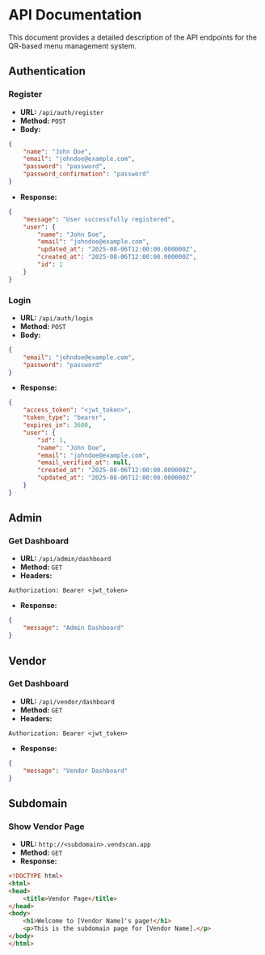 # API Documentation

This document provides a detailed description of the API endpoints for the QR-based menu management system.

## Authentication

### Register

*   **URL:** `/api/auth/register`
*   **Method:** `POST`
*   **Body:**

```json
{
    "name": "John Doe",
    "email": "johndoe@example.com",
    "password": "password",
    "password_confirmation": "password"
}
```

*   **Response:**

```json
{
    "message": "User successfully registered",
    "user": {
        "name": "John Doe",
        "email": "johndoe@example.com",
        "updated_at": "2025-08-06T12:00:00.000000Z",
        "created_at": "2025-08-06T12:00:00.000000Z",
        "id": 1
    }
}
```

### Login

*   **URL:** `/api/auth/login`
*   **Method:** `POST`
*   **Body:**

```json
{
    "email": "johndoe@example.com",
    "password": "password"
}
```

*   **Response:**

```json
{
    "access_token": "<jwt_token>",
    "token_type": "bearer",
    "expires_in": 3600,
    "user": {
        "id": 1,
        "name": "John Doe",
        "email": "johndoe@example.com",
        "email_verified_at": null,
        "created_at": "2025-08-06T12:00:00.000000Z",
        "updated_at": "2025-08-06T12:00:00.000000Z"
    }
}
```

## Admin

### Get Dashboard

*   **URL:** `/api/admin/dashboard`
*   **Method:** `GET`
*   **Headers:**

```
Authorization: Bearer <jwt_token>
```

*   **Response:**

```json
{
    "message": "Admin Dashboard"
}
```

## Vendor

### Get Dashboard

*   **URL:** `/api/vendor/dashboard`
*   **Method:** `GET`
*   **Headers:**

```
Authorization: Bearer <jwt_token>
```

*   **Response:**

```json
{
    "message": "Vendor Dashboard"
}
```

## Subdomain

### Show Vendor Page

*   **URL:** `http://<subdomain>.vendscan.app`
*   **Method:** `GET`
*   **Response:**

```html
<!DOCTYPE html>
<html>
<head>
    <title>Vendor Page</title>
</head>
<body>
    <h1>Welcome to [Vendor Name]'s page!</h1>
    <p>This is the subdomain page for [Vendor Name].</p>
</body>
</html>
```
